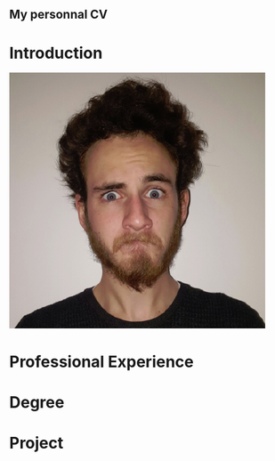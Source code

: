 ## My personnal CV

# Introduction
![alt text](https://github.com/MelvinNau/MelvinNau.github.io/blob/master/melvin.png "Picture of me")

# Professional Experience



# Degree


# Project
